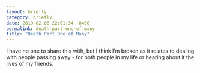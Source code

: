 ```yaml
---
layout: briefly
category: briefly
date: 2019-02-06 22:01:34 -0400
permalink: death-part-one-of-many
title: "Death Part One of Many"
---
```


I have no one to share this with, but I think I’m broken as it relates to dealing with people passing away - for both people in my life or hearing about it the lives of my friends. 